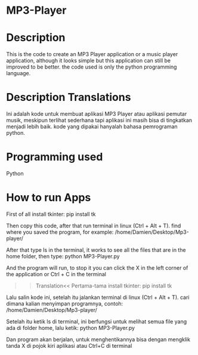 # MP3-Player
# Description
This is the code to create an MP3 Player application or a music player application, although it looks simple but this application can still be improved to be better. the code used is only the python programming language. 

# Description Translations
Ini adalah kode untuk membuat aplikasi MP3 Player atau aplikasi pemutar musik, meskipun terlihat sederhana tapi aplikasi ini masih bisa di tingkatkan menjadi lebih baik. kode yang dipakai hanyalah bahasa pemrograman python.

# Programming used
Python

# How to run Apps
First of all install tkinter:
pip install tk

Then copy this code, after that run terminal in linux (Ctrl + Alt + T). find where you saved the program, for example:
/home/Damien/Desktop/Mp3-player/

After that type ls in the terminal, it works to see all the files that are in the home folder, then type:
python MP3-Player.py

And the program will run, to stop it you can click the X in the left corner of the application or Ctrl + C in the terminal

>>Translation<<
Pertama-tama install tkinter:
pip install tk

Lalu salin kode ini, setelah itu jalankan terminal di linux (Ctrl + Alt + T). cari dimana kalian menyimpan programnya, contoh:
/home/Damien/Desktop/Mp3-player/

Setelah itu ketik ls di terminal, ini berfungsi untuk melihat semua file yang ada di folder home, lalu ketik:
python MP3-Player.py

Dan program akan berjalan, untuk menghentikannya bisa dengan mengklik tanda X di pojok kiri aplikasi atau Ctrl+C di terminal
